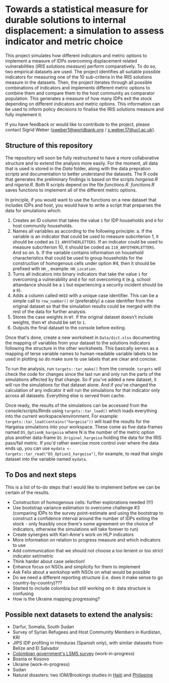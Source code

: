 # Towards a statistical measure for durable solutions to internal displacement: a simulation to assess indicator and metric choice

This project simulates how different indicators and metric options to implement a measure of IDPs overcoming displacement related vulnerabilities (*IRIS solutions measure*) perform comparatively. To do so, two empirical datasets are used. The project identifies all suitable possible indicators for measuring one of the 10 sub-criteria in the IRIS solutions measure in the datasets. Then, the project iterates through all possible combinations of indicators and implements different metric options to combine them and compare them to the host community as comparator population. This generates a measure of how many IDPs exit the stock depending on different indicators and metric options. This information can be used to inform policy decisions to finalise the IRIS solutions measure and fully implement it. 

If you have feedback or would like to contribute to the project, please contact Sigrid Weber (sweber1@worldbank.org / s.weber.17@ucl.ac.uk). 

## Structure of this repository

The repository will soon be fully restructured to have a more collaborative structure and to extend the analysis more easily. For the moment, all data that is used is stored in the *Data* folder, along with the data prepration scripts and documentation to better understand the datasets. The R code that generates the preliminary findings is based on the scripts *hargeisa.R* and *nigeria.R*. Both R scripts depend on the file *functions.R*. *functions.R* saves functions to implement all of the different metric options.

In principle, if you would want to use the functions on a new dataset that includes IDPs and host, you would have to write a script that preparses the data for simulations which:
1. Creates an ID column that takes the value `1` for IDP households and `0` for host community households. 
2. Names all variables as according to the following principle:
a. If the variable is an indicator that could be used to measure subcriterion 1, it should be coded as `I1_ANYOTHERLETTERS`. If an indicator could be used to measure subcriterion 10, it should be coded as `I10_ANYOTHERLETTERS`. And so on.
b. If the variable contains information on household characteristics that could be used to group households for the construction of homogenous cells under option #4, then it should be prefixed with `HH_`, example: `HH_Location`.
3. Turns all indicators into binary indicators that take the value `1` for overcoming a vulnerability and `0` for not overcoming it (e.g. school attandance should be a `1` but experiencing a security incident should be a `0`).
4. Adds a column called `HHID` with a unique case identifier. This can be a simple call to `row_number()` or (preferably) a case identifier from the original dataset so that the simulation results could be merged with the rest of the data for further analysis.
5. Stores the case weights in `WT`. If the original dataset doesn't include weights, then `WT` should be set to `1`.
6. Outputs the final dataset to the console before exiting.

Once that's done, create a new worksheet in `Data/dict.xlsx` documenting the mapping of variables from your dataset to the solutions indicators following the structure in the other worksheets. This basically serves as a mapping of terse variable names to human-readable variable labels to be used in plotting so do make sure to use labels that are clear and concise.

To run the analysis, run `targets::tar_make()` from the console. `targets` will check the code for changes since the last run and only run the parts of the simulations affected by that change. So if you've added a new dataset, it will run the simulations for that dataset alone. And if you've changed the calculation of any indicator it will run the simulations for that indicator only across all datasets. Everything else is served from cache.

Once ready, the results of the simulations can be accessed from the console/scripts/Rmds using `targets::tar_load()` which loads everything into the current workspace/environment. For example: `targets::tar_load(contains("hargeisa"))` will load the results for the Hargeisa simulations into your workspace. These come as five data-frames named `DS_OptionN_hargeisa` where N is the number of the metric option plus another data-frame `DS_Original_hargeisa` holding the data for the IRIS pass/fail metric. If you'd rather exercise more control over where the data ends up, you can use `mydata <- targets::tar_read("DS_Option1_hargeisa")`, for example, to read that single dataset into the variable named `mydata`.

## To Dos and next steps

This is a list of to-do steps that I would like to implement before we can be certain of the results. 

+ Construction of homogenous cells: further explorations needed (!!!)
+ Use bootstrap variance estimation to overcome challenge #3 (comparing IDPs to the survey point-estimate and using the bootstrap to construct a confidence interval around the number of IDPs exiting the stock - only feasibly once there's some agreement on the choice of indicators, otherwise the simulations will take forever to run)
+ Create synergies with Kari-Anne's work on HLP indicators
+ More information on relation to progress measure and which indicators to use
+ Add communication that we should not choose a too lenient or too strict indicator set/metric
+ Think harder about case selection!
+ Enhance focus on NSOs and simplicity for them to implement
+ Ask Felix about a workshop with NSOs on what would be possible
+ Do we need a different reporting structure (i.e. does it make sense to go country-by-country)???	
+ Started to include colombia but still working on it: data structure is confusing
+ How is the Ukraine mapping progressing?

## Possible next datasets to extend the analysis:
+ Darfur, Somalia, South Sudan
+ Survey of Syrian Refugees and Host Community Members in Kurdistan, KRI
+ JIPS IDP profiling in Honduras (Spanish only), with similar datasets from Belize and El Salvador 
+ [Colombian government's LSMS survey](http://microdatos.dane.gov.co/index.php/catalog/678/study-description) (work-in-progress)
+ Bosnia or Kosovo
+ Ukraine (work-in-progress)
+ Sudan 
+ Natural disasters: two IOM/Brookings studies in [Haiti](https://www.brookings.edu/research/supporting-durable-solutions-to-urban-post-disaster-displacement-challenges-and-opportunities-in-haiti/) and [Philippine](https://www.brookings.edu/research/resolving-post-disaster-displacement-insights-from-the-philippines-after-typhoon-haiyan-yolanda/)

